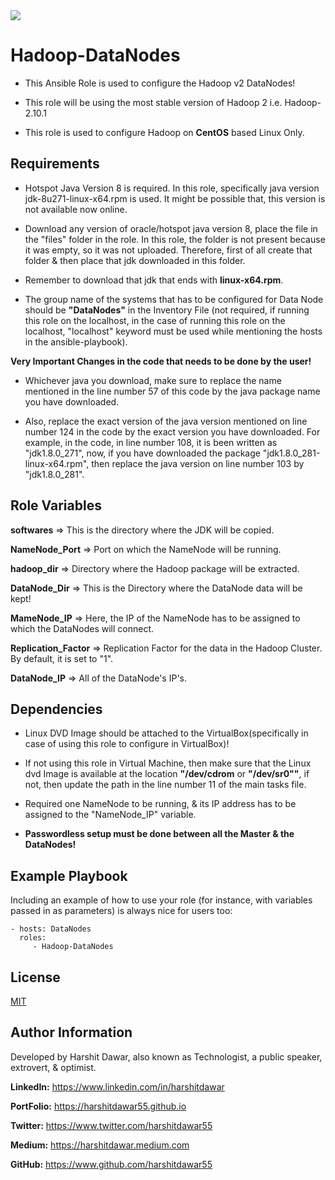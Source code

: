 <img src = "https://img.shields.io/badge/version-1.5.0-brightgreen" />

Hadoop-DataNodes
=========

* This Ansible Role is used to configure the Hadoop v2 DataNodes!

* This role will be using the most stable version of Hadoop 2 i.e. Hadoop-2.10.1

* This role is used to configure Hadoop on **CentOS** based Linux Only.

Requirements
------------

* Hotspot Java Version 8 is required. In this role, specifically java version jdk-8u271-linux-x64.rpm is used. It might be possible that, this version is not available now online.

* Download any version of oracle/hotspot java version 8, place the file in the "files" folder in the role. In this role, the folder is not present because it was empty, so it was not uploaded. Therefore, first of all create that folder & then place that jdk downloaded in this folder.

* Remember to download that jdk that ends with **linux-x64.rpm**.

* The group name of the systems that has to be configured for Data Node should be **"DataNodes"** in the Inventory File (not required, if running this role on the localhost, in the case of running this role on the localhost, "localhost" keyword must be used while mentioning the hosts in the ansible-playbook).

**Very Important Changes in the code that needs to be done by the user!**
* Whichever java you download, make sure to replace the name mentioned in the line number 57 of this code by the java package name you have downloaded.

* Also, replace the exact version of the java version mentioned on line number 124 in the code by the exact version you have downloaded. For example, in the code, in line number 108, it is been written as "jdk1.8.0_271", now, if you have downloaded the package "jdk1.8.0_281-linux-x64.rpm", then replace the java version on line number 103 by "jdk1.8.0_281".

Role Variables
--------------
**softwares** => This is the directory where the JDK will be copied.
<br />

**NameNode_Port** => Port on which the NameNode will be running.
<br />

**hadoop_dir** => Directory where the Hadoop package will be extracted.
<br />

**DataNode_Dir** => This is the Directory where the DataNode data will be kept!
<br />

**MameNode_IP** => Here, the IP of the NameNode has to be assigned to which the DataNodes will connect.

**Replication_Factor** => Replication Factor for the data in the Hadoop Cluster. By default, it is set to "1".

**DataNode_IP** => All of the DataNode's IP's.

Dependencies
------------

* Linux DVD Image should be attached to the VirtualBox(specifically in case of using this role to configure in VirtualBox)!

* If not using this role in Virtual Machine, then make sure that the Linux dvd Image is available at the location **"/dev/cdrom** or **"/dev/sr0""**, if not, then update the path in the line number 11 of the main tasks file.

* Required one NameNode to be running, & its IP address has to be assigned to the "NameNode_IP" variable.

* **Passwordless setup must be done between all the Master & the DataNodes!** 

Example Playbook
----------------

Including an example of how to use your role (for instance, with variables passed in as parameters) is always nice for users too:

    - hosts: DataNodes
      roles:
         - Hadoop-DataNodes

License
-------

[MIT](https://github.com/HarshitDawar55/Hadoop-v2-DataNodes/blob/main/LICENSE)

Author Information
------------------

Developed by Harshit Dawar, also known as Technologist, a public speaker, extrovert, & optimist.

**LinkedIn:** https://www.linkedin.com/in/harshitdawar

**PortFolio:** https://harshitdawar55.github.io

**Twitter:** https://www.twitter.com/harshitdawar55

**Medium:** https://harshitdawar.medium.com

**GitHub:** https://www.github.com/harshitdawar55
